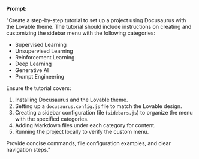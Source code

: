 **Prompt:** 

"Create a step-by-step tutorial to set up a project using Docusaurus with the Lovable theme. The tutorial should include instructions on creating and customizing the sidebar menu with the following categories:

- Supervised Learning
- Unsupervised Learning
- Reinforcement Learning
- Deep Learning
- Generative AI
- Prompt Engineering

Ensure the tutorial covers:
1. Installing Docusaurus and the Lovable theme.
2. Setting up a `docusaurus.config.js` file to match the Lovable design.
3. Creating a sidebar configuration file (`sidebars.js`) to organize the menu with the specified categories.
4. Adding Markdown files under each category for content.
5. Running the project locally to verify the custom menu.

Provide concise commands, file configuration examples, and clear navigation steps."
